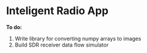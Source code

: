 # Inteligent Radio App
**To do:**
1. Write library for converting numpy arrays to images
2. Build SDR receiver data flow simulator
